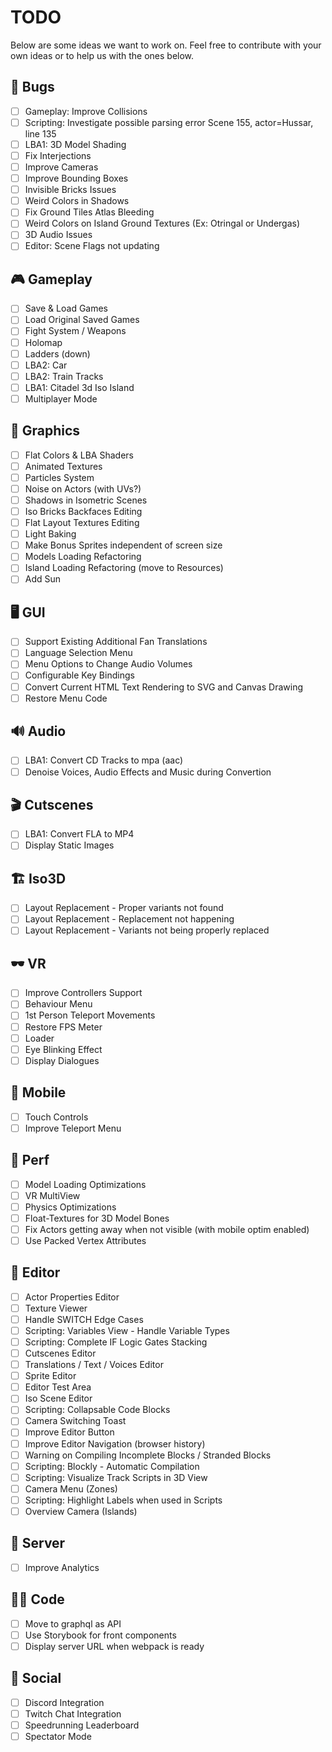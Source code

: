 # TODO

Below are some ideas we want to work on. Feel free to contribute with your own ideas or to help us with the ones below.

## 🐛 Bugs
- [ ] Gameplay: Improve Collisions
- [ ] Scripting: Investigate possible parsing error Scene 155, actor=Hussar, line 135
- [ ] LBA1: 3D Model Shading
- [ ] Fix Interjections
- [ ] Improve Cameras
- [ ] Improve Bounding Boxes
- [ ] Invisible Bricks Issues
- [ ] Weird Colors in Shadows
- [ ] Fix Ground Tiles Atlas Bleeding
- [ ] Weird Colors on Island Ground Textures (Ex: Otringal or Undergas)
- [ ] 3D Audio Issues
- [ ] Editor: Scene Flags not updating

## 🎮 Gameplay
- [ ] Save & Load Games
- [ ] Load Original Saved Games
- [ ] Fight System / Weapons
- [ ] Holomap
- [ ] Ladders (down)
- [ ] LBA2: Car
- [ ] LBA2: Train Tracks
- [ ] LBA1: Citadel 3d Iso Island
- [ ] Multiplayer Mode

## 🎨 Graphics
- [ ] Flat Colors & LBA Shaders
- [ ] Animated Textures
- [ ] Particles System
- [ ] Noise on Actors (with UVs?)
- [ ] Shadows in Isometric Scenes
- [ ] Iso Bricks Backfaces Editing
- [ ] Flat Layout Textures Editing
- [ ] Light Baking
- [ ] Make Bonus Sprites independent of screen size
- [ ] Models Loading Refactoring
- [ ] Island Loading Refactoring (move to Resources)
- [ ] Add Sun

## 🖥️ GUI
- [ ] Support Existing Additional Fan Translations
- [ ] Language Selection Menu
- [ ] Menu Options to Change Audio Volumes
- [ ] Configurable Key Bindings
- [ ] Convert Current HTML Text Rendering to SVG and Canvas Drawing
- [ ] Restore Menu Code

## 🔊 Audio
- [ ] LBA1: Convert CD Tracks to mpa (aac)
- [ ] Denoise Voices, Audio Effects and Music during Convertion

## 🎬 Cutscenes
- [ ] LBA1: Convert FLA to MP4
- [ ] Display Static Images

## 🏗️ Iso3D
- [ ] Layout Replacement - Proper variants not found
- [ ] Layout Replacement - Replacement not happening
- [ ] Layout Replacement - Variants not being properly replaced

## 🕶️ VR
- [ ] Improve Controllers Support
- [ ] Behaviour Menu
- [ ] 1st Person Teleport Movements
- [ ] Restore FPS Meter
- [ ] Loader
- [ ] Eye Blinking Effect
- [ ] Display Dialogues

## 📱 Mobile
- [ ] Touch Controls
- [ ] Improve Teleport Menu

## 🚅 Perf
- [ ] Model Loading Optimizations
- [ ] VR MultiView
- [ ] Physics Optimizations
- [ ] Float-Textures for 3D Model Bones
- [ ] Fix Actors getting away when not visible (with mobile optim enabled)
- [ ] Use Packed Vertex Attributes

## 🧰 Editor
- [ ] Actor Properties Editor
- [ ] Texture Viewer
- [ ] Handle SWITCH Edge Cases
- [ ] Scripting: Variables View - Handle Variable Types
- [ ] Scripting: Complete IF Logic Gates Stacking
- [ ] Cutscenes Editor
- [ ] Translations / Text / Voices Editor
- [ ] Sprite Editor
- [ ] Editor Test Area
- [ ] Iso Scene Editor
- [ ] Scripting: Collapsable Code Blocks
- [ ] Camera Switching Toast
- [ ] Improve Editor Button
- [ ] Improve Editor Navigation (browser history)
- [ ] Warning on Compiling Incomplete Blocks / Stranded Blocks
- [ ] Scripting: Blockly - Automatic Compilation
- [ ] Scripting: Visualize Track Scripts in 3D View
- [ ] Camera Menu (Zones)
- [ ] Scripting: Highlight Labels when used in Scripts
- [ ] Overview Camera (Islands)

## 🚚 Server
- [ ] Improve Analytics

## 👨‍💻 Code
- [ ] Move to graphql as API
- [ ] Use Storybook for front components
- [ ] Display server URL when webpack is ready

## 👥 Social
- [ ] Discord Integration
- [ ] Twitch Chat Integration
- [ ] Speedrunning Leaderboard
- [ ] Spectator Mode
